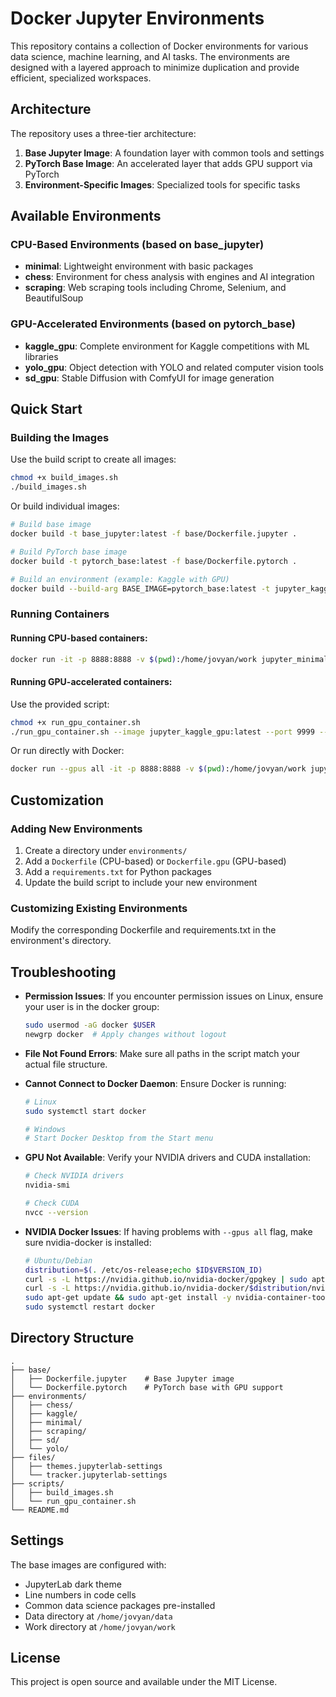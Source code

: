 # Docker Jupyter Environments

This repository contains a collection of Docker environments for various data science, machine learning, and AI tasks. The environments are designed with a layered approach to minimize duplication and provide efficient, specialized workspaces.

## Architecture

The repository uses a three-tier architecture:

1. **Base Jupyter Image**: A foundation layer with common tools and settings
2. **PyTorch Base Image**: An accelerated layer that adds GPU support via PyTorch
3. **Environment-Specific Images**: Specialized tools for specific tasks

## Available Environments

### CPU-Based Environments (based on base_jupyter)
- **minimal**: Lightweight environment with basic packages
- **chess**: Environment for chess analysis with engines and AI integration
- **scraping**: Web scraping tools including Chrome, Selenium, and BeautifulSoup

### GPU-Accelerated Environments (based on pytorch_base)
- **kaggle_gpu**: Complete environment for Kaggle competitions with ML libraries
- **yolo_gpu**: Object detection with YOLO and related computer vision tools
- **sd_gpu**: Stable Diffusion with ComfyUI for image generation

## Quick Start

### Building the Images

Use the build script to create all images:

```bash
chmod +x build_images.sh
./build_images.sh
```

Or build individual images:

```bash
# Build base image
docker build -t base_jupyter:latest -f base/Dockerfile.jupyter .

# Build PyTorch base image
docker build -t pytorch_base:latest -f base/Dockerfile.pytorch .

# Build an environment (example: Kaggle with GPU)
docker build --build-arg BASE_IMAGE=pytorch_base:latest -t jupyter_kaggle_gpu:latest -f environments/kaggle/Dockerfile.gpu .
```

### Running Containers

#### Running CPU-based containers:

```bash
docker run -it -p 8888:8888 -v $(pwd):/home/jovyan/work jupyter_minimal:latest
```

#### Running GPU-accelerated containers:

Use the provided script:

```bash
chmod +x run_gpu_container.sh
./run_gpu_container.sh --image jupyter_kaggle_gpu:latest --port 9999 --volume /path/to/project
```

Or run directly with Docker:

```bash
docker run --gpus all -it -p 8888:8888 -v $(pwd):/home/jovyan/work jupyter_kaggle_gpu:latest
```

## Customization

### Adding New Environments

1. Create a directory under `environments/`
2. Add a `Dockerfile` (CPU-based) or `Dockerfile.gpu` (GPU-based)
3. Add a `requirements.txt` for Python packages
4. Update the build script to include your new environment

### Customizing Existing Environments

Modify the corresponding Dockerfile and requirements.txt in the environment's directory.

## Troubleshooting

- **Permission Issues**: If you encounter permission issues on Linux, ensure your user is in the docker group:
  ```bash
  sudo usermod -aG docker $USER
  newgrp docker  # Apply changes without logout
  ```

- **File Not Found Errors**: Make sure all paths in the script match your actual file structure.

- **Cannot Connect to Docker Daemon**: Ensure Docker is running:
  ```bash
  # Linux
  sudo systemctl start docker
  
  # Windows
  # Start Docker Desktop from the Start menu
  ```

- **GPU Not Available**: Verify your NVIDIA drivers and CUDA installation:
  ```bash
  # Check NVIDIA drivers
  nvidia-smi
  
  # Check CUDA
  nvcc --version
  ```

- **NVIDIA Docker Issues**: If having problems with `--gpus all` flag, make sure nvidia-docker is installed:
  ```bash
  # Ubuntu/Debian
  distribution=$(. /etc/os-release;echo $ID$VERSION_ID)
  curl -s -L https://nvidia.github.io/nvidia-docker/gpgkey | sudo apt-key add -
  curl -s -L https://nvidia.github.io/nvidia-docker/$distribution/nvidia-docker.list | sudo tee /etc/apt/sources.list.d/nvidia-docker.list
  sudo apt-get update && sudo apt-get install -y nvidia-container-toolkit
  sudo systemctl restart docker
  ```

## Directory Structure

```
.
├── base/
│   ├── Dockerfile.jupyter    # Base Jupyter image
│   └── Dockerfile.pytorch    # PyTorch base with GPU support
├── environments/
│   ├── chess/
│   ├── kaggle/
│   ├── minimal/
│   ├── scraping/
│   ├── sd/
│   └── yolo/
├── files/
│   ├── themes.jupyterlab-settings
│   └── tracker.jupyterlab-settings
├── scripts/
│   ├── build_images.sh
│   └── run_gpu_container.sh
└── README.md
```

## Settings

The base images are configured with:
- JupyterLab dark theme
- Line numbers in code cells
- Common data science packages pre-installed
- Data directory at `/home/jovyan/data`
- Work directory at `/home/jovyan/work`

## License

This project is open source and available under the MIT License.
